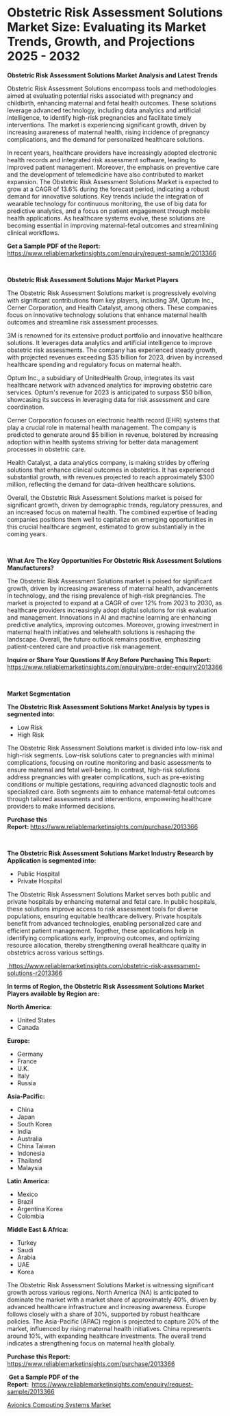 <p><h1>Obstetric Risk Assessment Solutions Market Size: Evaluating its Market Trends, Growth, and Projections 2025 - 2032</h1></p><p><strong>Obstetric Risk Assessment Solutions Market Analysis and Latest Trends</strong></p>
<p><p>Obstetric Risk Assessment Solutions encompass tools and methodologies aimed at evaluating potential risks associated with pregnancy and childbirth, enhancing maternal and fetal health outcomes. These solutions leverage advanced technology, including data analytics and artificial intelligence, to identify high-risk pregnancies and facilitate timely interventions. The market is experiencing significant growth, driven by increasing awareness of maternal health, rising incidence of pregnancy complications, and the demand for personalized healthcare solutions.</p><p>In recent years, healthcare providers have increasingly adopted electronic health records and integrated risk assessment software, leading to improved patient management. Moreover, the emphasis on preventive care and the development of telemedicine have also contributed to market expansion. The Obstetric Risk Assessment Solutions Market is expected to grow at a CAGR of 13.6% during the forecast period, indicating a robust demand for innovative solutions. Key trends include the integration of wearable technology for continuous monitoring, the use of big data for predictive analytics, and a focus on patient engagement through mobile health applications. As healthcare systems evolve, these solutions are becoming essential in improving maternal-fetal outcomes and streamlining clinical workflows.</p></p>
<p><strong>Get a Sample PDF of the Report:&nbsp;</strong> <a href="https://www.reliablemarketinsights.com/enquiry/request-sample/2013366?utm_campaign=3005&utm_medium=2&utm_source=Github&utm_content=ia&utm_term=11032025&utm_id=obstetric-risk-assessment-solutions">https://www.reliablemarketinsights.com/enquiry/request-sample/2013366</a></p>
<p>&nbsp;</p>
<p><strong>Obstetric Risk Assessment Solutions Major Market Players</strong></p>
<p><p>The Obstetric Risk Assessment Solutions market is progressively evolving with significant contributions from key players, including 3M, Optum Inc., Cerner Corporation, and Health Catalyst, among others. These companies focus on innovative technology solutions that enhance maternal health outcomes and streamline risk assessment processes.</p><p>3M is renowned for its extensive product portfolio and innovative healthcare solutions. It leverages data analytics and artificial intelligence to improve obstetric risk assessments. The company has experienced steady growth, with projected revenues exceeding $35 billion for 2023, driven by increased healthcare spending and regulatory focus on maternal health.</p><p>Optum Inc., a subsidiary of UnitedHealth Group, integrates its vast healthcare network with advanced analytics for improving obstetric care services. Optum's revenue for 2023 is anticipated to surpass $50 billion, showcasing its success in leveraging data for risk assessment and care coordination.</p><p>Cerner Corporation focuses on electronic health record (EHR) systems that play a crucial role in maternal health management. The company is predicted to generate around $5 billion in revenue, bolstered by increasing adoption within health systems striving for better data management processes in obstetric care.</p><p>Health Catalyst, a data analytics company, is making strides by offering solutions that enhance clinical outcomes in obstetrics. It has experienced substantial growth, with revenues projected to reach approximately $300 million, reflecting the demand for data-driven healthcare solutions.</p><p>Overall, the Obstetric Risk Assessment Solutions market is poised for significant growth, driven by demographic trends, regulatory pressures, and an increased focus on maternal health. The combined expertise of leading companies positions them well to capitalize on emerging opportunities in this crucial healthcare segment, estimated to grow substantially in the coming years.</p></p>
<p>&nbsp;</p>
<p><strong>What Are The Key Opportunities For Obstetric Risk Assessment Solutions Manufacturers?</strong></p>
<p><p>The Obstetric Risk Assessment Solutions market is poised for significant growth, driven by increasing awareness of maternal health, advancements in technology, and the rising prevalence of high-risk pregnancies. The market is projected to expand at a CAGR of over 12% from 2023 to 2030, as healthcare providers increasingly adopt digital solutions for risk evaluation and management. Innovations in AI and machine learning are enhancing predictive analytics, improving outcomes. Moreover, growing investment in maternal health initiatives and telehealth solutions is reshaping the landscape. Overall, the future outlook remains positive, emphasizing patient-centered care and proactive risk management.</p></p>
<p><strong>Inquire or Share Your Questions If Any Before Purchasing This Report:</strong> <a href="https://www.reliablemarketinsights.com/enquiry/pre-order-enquiry/2013366?utm_campaign=3005&utm_medium=2&utm_source=Github&utm_content=ia&utm_term=11032025&utm_id=obstetric-risk-assessment-solutions">https://www.reliablemarketinsights.com/enquiry/pre-order-enquiry/2013366</a></p>
<p>&nbsp;</p>
<p><strong>Market Segmentation</strong></p>
<p><strong>The Obstetric Risk Assessment Solutions Market Analysis by types is segmented into:</strong></p>
<p><ul><li>Low Risk</li><li>High Risk</li></ul></p>
<p><p>The Obstetric Risk Assessment Solutions market is divided into low-risk and high-risk segments. Low-risk solutions cater to pregnancies with minimal complications, focusing on routine monitoring and basic assessments to ensure maternal and fetal well-being. In contrast, high-risk solutions address pregnancies with greater complications, such as pre-existing conditions or multiple gestations, requiring advanced diagnostic tools and specialized care. Both segments aim to enhance maternal-fetal outcomes through tailored assessments and interventions, empowering healthcare providers to make informed decisions.</p></p>
<p><strong>Purchase this Report:&nbsp;</strong><a href="https://www.reliablemarketinsights.com/purchase/2013366?utm_campaign=3005&utm_medium=2&utm_source=Github&utm_content=ia&utm_term=11032025&utm_id=obstetric-risk-assessment-solutions">https://www.reliablemarketinsights.com/purchase/2013366</a></p>
<p>&nbsp;</p>
<p><strong>The Obstetric Risk Assessment Solutions Market Industry Research by Application is segmented into:</strong></p>
<p><ul><li>Public Hospital</li><li>Private Hospital</li></ul></p>
<p><p>The Obstetric Risk Assessment Solutions Market serves both public and private hospitals by enhancing maternal and fetal care. In public hospitals, these solutions improve access to risk assessment tools for diverse populations, ensuring equitable healthcare delivery. Private hospitals benefit from advanced technologies, enabling personalized care and efficient patient management. Together, these applications help in identifying complications early, improving outcomes, and optimizing resource allocation, thereby strengthening overall healthcare quality in obstetrics across various settings.</p></p>
<p><a href="https://www.reliablemarketinsights.com/obstetric-risk-assessment-solutions-r2013366?utm_campaign=3005&utm_medium=2&utm_source=Github&utm_content=ia&utm_term=11032025&utm_id=obstetric-risk-assessment-solutions">&nbsp;https://www.reliablemarketinsights.com/obstetric-risk-assessment-solutions-r2013366</a></p>
<p><strong>In terms of Region, the Obstetric Risk Assessment Solutions Market Players available by Region are:</strong></p>
<p>
    <p> <strong> North America: </strong>
        <ul>
            <li>United States</li>
            <li>Canada</li>
        </ul>
        </p> 
    <p> <strong> Europe: </strong>
        <ul>
            <li>Germany</li>
            <li>France</li>
            <li>U.K.</li>
            <li>Italy</li>
            <li>Russia</li>
        </ul>
        </p> 
    <p> <strong> Asia-Pacific: </strong>
        <ul>
            <li>China</li>
            <li>Japan</li>
            <li>South Korea</li>
            <li>India</li>
            <li>Australia</li>
            <li>China Taiwan</li>
            <li>Indonesia</li>
            <li>Thailand</li>
            <li>Malaysia</li>
        </ul>
        </p> 
    <p> <strong> Latin America: </strong>
        <ul>
            <li>Mexico</li>
            <li>Brazil</li>
            <li>Argentina Korea</li>
            <li>Colombia</li>
        </ul>
        </p> 
    <p> <strong> Middle East & Africa: </strong>
        <ul>
            <li>Turkey</li>
            <li>Saudi</li>
            <li>Arabia</li>
            <li>UAE</li>
            <li>Korea</li>
        </ul>
    </p>
    </p>
<p><p>The Obstetric Risk Assessment Solutions Market is witnessing significant growth across various regions. North America (NA) is anticipated to dominate the market with a market share of approximately 40%, driven by advanced healthcare infrastructure and increasing awareness. Europe follows closely with a share of 30%, supported by robust healthcare policies. The Asia-Pacific (APAC) region is projected to capture 20% of the market, influenced by rising maternal health initiatives. China represents around 10%, with expanding healthcare investments. The overall trend indicates a strengthening focus on maternal health globally.</p></p>
<p><strong>Purchase this Report: </strong><a href="https://www.reliablemarketinsights.com/purchase/2013366?utm_campaign=3005&utm_medium=2&utm_source=Github&utm_content=ia&utm_term=11032025&utm_id=obstetric-risk-assessment-solutions">https://www.reliablemarketinsights.com/purchase/2013366</a></p>
<p>&nbsp;<strong>Get a Sample PDF of the Report:&nbsp;&nbsp;</strong><a href="https://www.reliablemarketinsights.com/enquiry/request-sample/2013366?utm_campaign=3005&utm_medium=2&utm_source=Github&utm_content=ia&utm_term=11032025&utm_id=obstetric-risk-assessment-solutions">https://www.reliablemarketinsights.com/enquiry/request-sample/2013366</a></p>
<p><strong></strong></p>
<p><p><a href="https://github.com/joubehobock75/Market-Research-Report-List-1/blob/main/avionics-computing-systems-market.md?utm_campaign=3005&utm_medium=2&utm_source=Github&utm_content=ia&utm_term=11032025&utm_id=obstetric-risk-assessment-solutions">Avionics Computing Systems Market</a></p></p>